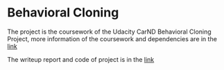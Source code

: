 # Behavioral Cloning

The project is the coursework of the Udacity CarND Behavioral Cloning Project, more information of the coursework and dependencies are in the [link](https://github.com/udacity/CarND-Behavioral-Cloning-P3)

The writeup report and code of project is in the [link](https://github.com/sam-carmichael/Deep_Learning/tree/master/Report_CarND_Behavioral_Cloning)
